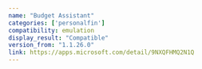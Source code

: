 ```yaml
---
name: "Budget Assistant"
categories: ['personalfin']
compatibility: emulation
display_result: "Compatible"
version_from: "1.1.26.0"
link: https://apps.microsoft.com/detail/9NXQFHMQ2N1Q
---
```

